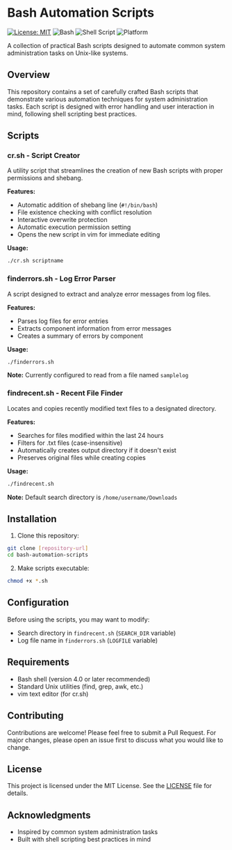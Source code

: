 # Bash Automation Scripts

[![License: MIT](https://img.shields.io/badge/License-MIT-yellow.svg)](https://opensource.org/licenses/MIT)
![Bash](https://img.shields.io/badge/Bash-4.0%2B-brightgreen)
![Shell Script](https://img.shields.io/badge/Shell_Script-v1.0-blue)
![Platform](https://img.shields.io/badge/Platform-Unix--like-lightgrey) 

A collection of practical Bash scripts designed to automate common system administration tasks on Unix-like systems.

## Overview

This repository contains a set of carefully crafted Bash scripts that demonstrate various automation techniques for system administration tasks. Each script is designed with error handling and user interaction in mind, following shell scripting best practices.

## Scripts

### cr.sh - Script Creator
A utility script that streamlines the creation of new Bash scripts with proper permissions and shebang.

**Features:**
- Automatic addition of shebang line (`#!/bin/bash`)
- File existence checking with conflict resolution
- Interactive overwrite protection
- Automatic execution permission setting
- Opens the new script in vim for immediate editing

**Usage:**
```bash
./cr.sh scriptname
```

### finderrors.sh - Log Error Parser
A script designed to extract and analyze error messages from log files.

**Features:**
- Parses log files for error entries
- Extracts component information from error messages
- Creates a summary of errors by component

**Usage:**
```bash
./finderrors.sh
```

**Note:** Currently configured to read from a file named `samplelog`

### findrecent.sh - Recent File Finder
Locates and copies recently modified text files to a designated directory.

**Features:**
- Searches for files modified within the last 24 hours
- Filters for .txt files (case-insensitive)
- Automatically creates output directory if it doesn't exist
- Preserves original files while creating copies

**Usage:**
```bash
./findrecent.sh
```

**Note:** Default search directory is `/home/username/Downloads`

## Installation

1. Clone this repository:
```bash
git clone [repository-url]
cd bash-automation-scripts
```

2. Make scripts executable:
```bash
chmod +x *.sh
```

## Configuration

Before using the scripts, you may want to modify:
- Search directory in `findrecent.sh` (`SEARCH_DIR` variable)
- Log file name in `finderrors.sh` (`LOGFILE` variable)

## Requirements

- Bash shell (version 4.0 or later recommended)
- Standard Unix utilities (find, grep, awk, etc.)
- vim text editor (for cr.sh)

## Contributing

Contributions are welcome! Please feel free to submit a Pull Request. For major changes, please open an issue first to discuss what you would like to change.

## License

This project is licensed under the MIT License. See the [LICENSE](./LICENSE.txt) file for details.

## Acknowledgments

- Inspired by common system administration tasks
- Built with shell scripting best practices in mind
